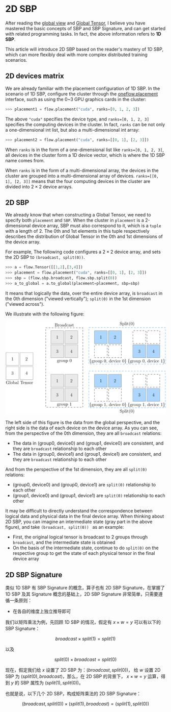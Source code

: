 # 2D SBP

After reading the [global view](./02_sbp.md) and [Global Tensor](./03_consistent_tensor.md), I believe you have mastered the basic concepts of SBP and SBP Signature, and can get started with related programming tasks. In fact, the above information refers to **1D SBP**.

This article will introduce 2D SBP based on the reader's mastery of 1D SBP, which can more flexibly deal with more complex distributed training scenarios.

## 2D devices matrix
We are already familiar with the placement configuration of 1D SBP. In the scenario of 1D SBP, configure the cluster through the [oneflow.placement](https://oneflow.readthedocs.io/en/master/placement.html#oneflow.placement) interface, such as using the 0~3 GPU graphics cards in the cluster:

```python
>>> placement1 = flow.placement("cuda", ranks=[0, 1, 2, 3])
```

The above `"cuda"` specifies the device type, and `ranks=[0, 1, 2, 3]` specifies the computing devices in the cluster. In fact, `ranks` can be not only a one-dimensional int list, but also a multi-dimensional int array:

```python
>>> placement2 = flow.placement("cuda", ranks=[[0, 1], [2, 3]])
```

When `ranks` is in the form of a one-dimensional list like `ranks=[0, 1, 2, 3]`, all devices in the cluster form a 1D device vector, which is where the 1D SBP name comes from.

When `ranks` is in the form of a multi-dimensional array, the devices in the cluster are grouped into a multi-dimensional array of devices. `ranks=[[0, 1], [2, 3]]` means that the four computing devices in the cluster are divided into $2 \times 2$ device arrays.

## 2D SBP

We already know that when constructing a Global Tensor, we need to specify both `placement` and `SBP`. When the cluster in `placement` is a 2-dimensional device array, SBP must also correspond to it, which is a `tuple` with a length of 2. The 0th and 1st elements in this tuple respectively describes the distribution of Global Tensor in the 0th and 1st dimensions of the device array.

For example, The following code configures a $2 \times 2$ device array, and sets the 2D SBP to `(broadcast, split(0))`.

```python
>>> a = flow.Tensor([[1,2],[3,4]])
>>> placement = flow.placement("cuda", ranks=[[0, 1], [2, 3]])
>>> sbp = (flow.sbp.broadcast, flow.sbp.split(0))
>>> a_to_global = a.to_global(placement=placement, sbp=sbp)
```

It means that logically the data, over the entire device array, is `broadcast` in the 0th dimension ("viewed vertically"); `split(0)` in the 1st dimension ("viewed across").

We illustrate with the following figure:

![](./imgs/2d-sbp.png)

The left side of this figure is the data from the global perspective, and the right side is the data of each device on the device array. As you can see, from the perspective of the 0th dimension, they are all `broadcast` relations:

- The data in (group0, device0) and (group1, device0) are consistent, and they are `broadcast` relationship to each other
- The data in (group0, device1) and (group1, device1) are consistent, and they are `broadcast` relationship to each other

And from the perspective of the 1st dimension, they are all `split(0)` relations:

- (group0, device0) and (group0, device1) are `split(0)` relationship to each other
- (group1, device0) and (group1, device1) are `split(0)` relationship to each other

It may be difficult to directly understand the correspondence between logical data and physical data in the final device array. When thinking about 2D SBP, you can imagine an intermediate state (gray part in the above figure), and take `(broadcast, split(0)) ` as an example:

- First, the original logical tensor is broadcast to 2 groups through `broadcast`, and the intermediate state is obtained
- On the basis of the intermediate state, continue to do `split(0)` on the respective group to get the state of each physical tensor in the final device array

## 2D SBP Signature

类似 1D SBP 有 SBP Signature 的概念，算子也有 2D SBP Signature，在掌握了 1D SBP 及其 Signature 概念的基础上，2D SBP Signature 非常简单，只需要遵循一条原则：

- 在各自的维度上独立推导即可

我们以矩阵乘法为例，先回顾 1D SBP 的情况，假定有 $x \times w = y$ 可以有以下的 SBP Signature：

$$ broadcast \times split(1) = split(1) $$

以及

$$ split(0) \times broadcast = split(0) $$

现在，假定我们给 $x$ 设置了 2D SBP 为：$(broadcast, split(0))$， 给 $w$ 设置 2D SBP 为 $(split(0), broadcast)$，那么，在 2D SBP 的背景下， $x \times w = y$ 运算，得到 $y$ 的 SBP
 属性为 $(split(1), split(0))$。

 也就是说，以下几个 2D SBP，构成矩阵乘法的 2D SBP Signature：

$$ (broadcast, split(0)) \times (split(1), broadcast) =  (split(1), split(0)) $$
